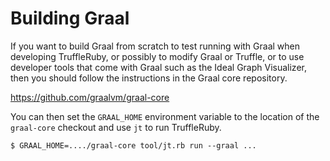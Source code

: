 # Building Graal

If you want to build Graal from scratch to test running with Graal when
developing TruffleRuby, or possibly to modify Graal or Truffle, or to use
developer tools that come with Graal such as the Ideal Graph Visualizer, then
you should follow the instructions in the Graal core repository.

https://github.com/graalvm/graal-core

You can then set the `GRAAL_HOME` environment variable to the location of the
`graal-core` checkout and use `jt` to run TruffleRuby.

```
$ GRAAL_HOME=..../graal-core tool/jt.rb run --graal ...
```
